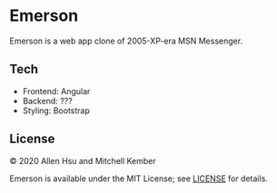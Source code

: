 # Emerson

Emerson is a web app clone of 2005-XP-era MSN Messenger.

## Tech

- Frontend: Angular
- Backend: ???
- Styling: Bootstrap 

## License

© 2020 Allen Hsu and Mitchell Kember

Emerson is available under the MIT License; see [LICENSE](LICENSE.md) for details.
